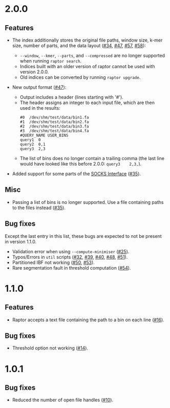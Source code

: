 # 2.0.0

## Features
* The index additionally stores the original file paths, window size, k-mer size, number of parts, and the data layout
  ([\#34](https://github.com/seqan/raptor/pull/34), [\#47](https://github.com/seqan/raptor/pull/47),
   [\#57](https://github.com/seqan/raptor/pull/57), [\#58](https://github.com/seqan/raptor/pull/58)):
  * `--window`, `--kmer`, `--parts`, and `--compressed` are no longer supported when running `raptor search`.
  * Indices built with an older version of raptor cannot be used with version 2.0.0.
  * Old indices can be converted by running `raptor upgrade`.

* New output format ([\#47](https://github.com/seqan/raptor/pull/47)):
  * Output includes a header (lines starting with '\#').
  * The header assigns an integer to each input file, which are then used in the results:
    ```
    #0	/dev/shm/test/data/bin1.fa
    #1	/dev/shm/test/data/bin2.fa
    #2	/dev/shm/test/data/bin3.fa
    #3	/dev/shm/test/data/bin4.fa
    #QUERY_NAME	USER_BINS
    query1	0
    query2	0,1
    query3	2,3
    ```
  * The list of bins does no longer contain a trailing comma
    (the last line would have looked like this before 2.0.0: `query3	2,3,`).

* Added support for some parts of the [SOCKS Interface](https://gitlab.ub.uni-bielefeld.de/gi/socks)
  ([\#35](https://github.com/seqan/raptor/pull/35)).

## Misc
* Passing a list of bins is no longer supported. Use a file containing paths to the files instead
  ([\#35](https://github.com/seqan/raptor/pull/35)).

## Bug fixes
Except the last entry in this list, these bugs are expected to not be present in version 1.1.0.
* Validation error when using `--compute-minimiser` ([\#25](https://github.com/seqan/raptor/pull/25)).
* Typos/Errors in `util` scripts ([\#32](https://github.com/seqan/raptor/pull/32),
  [\#39](https://github.com/seqan/raptor/pull/39), [\#40](https://github.com/seqan/raptor/pull/40),
  [\#48](https://github.com/seqan/raptor/pull/48), [\#51](https://github.com/seqan/raptor/pull/51)).
* Partitioned IBF not working ([\#50](https://github.com/seqan/raptor/pull/50),
  [\#53](https://github.com/seqan/raptor/pull/53)).
* Rare segmentation fault in threshold computation ([\#54](https://github.com/seqan/raptor/pull/54)).

# 1.1.0

## Features
* Raptor accepts a text file containing the path to a bin on each line
  ([\#16](https://github.com/seqan/raptor/pull/16)).

## Bug fixes
* Threshold option not working ([\#14](https://github.com/seqan/raptor/pull/14)).

# 1.0.1

## Bug fixes

* Reduced the number of open file handles ([\#10](https://github.com/seqan/raptor/pull/10)).
